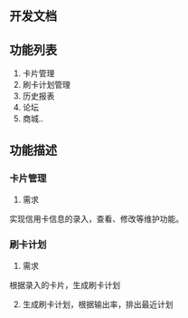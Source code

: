 ## 开发文档

## 功能列表

1. 卡片管理
2. 刷卡计划管理
3. 历史报表
4. 论坛 
5. 商城..


## 功能描述

### 卡片管理

1. 需求

实现信用卡信息的录入，查看、修改等维护功能。

### 刷卡计划

1. 需求

根据录入的卡片，生成刷卡计划

2. 生成刷卡计划，根据输出率，排出最近计划





